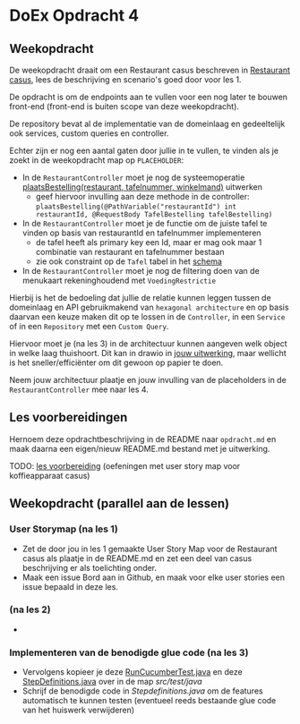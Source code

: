 # DoEx Opdracht 4

## Weekopdracht

De weekopdracht draait om een Restaurant casus beschreven in [Restaurant casus](documentatie/restaurant-casus.md), lees de beschrijving en scenario's goed door voor les 1.

De opdracht is om de endpoints aan te vullen voor een nog later te bouwen front-end (front-end is buiten scope van deze weekopdracht).

De repository bevat al de implementatie van de domeinlaag en gedeeltelijk ook services, custom queries en controller.

Echter zijn er nog een aantal gaten door jullie in te vullen, te vinden als je zoekt in de weekopdracht map op `PLACEHOLDER`:

- In de `RestaurantController` moet je nog de systeemoperatie [plaatsBestelling(restaurant, tafelnummer, winkelmand)](documentatie/stap%202/ontwerp.md) uitwerken
  - geef hiervoor invulling aan deze methode in de controller: 
  `plaatsBestelling(@PathVariable("restaurantId") int restaurantId,
    @RequestBody TafelBestelling tafelBestelling)`
- In de `RestaurantController` moet je de functie om de juiste tafel te vinden op basis van restaurantId en tafelnummer implementeren
  - de tafel heeft als primary key een Id, maar er mag ook maar 1 combinatie van restaurant en tafelnummer bestaan 
  - zie ook constraint op de `Tafel` tabel in het [schema](src/main/resources/schema.sql)
- In de `RestaurantController` moet je nog de filtering doen van de menukaart rekeninghoudend met `VoedingRestrictie` 

Hierbij is het de bedoeling dat jullie de relatie kunnen leggen tussen de domeinlaag en API gebruikmakend van `hexagonal architecture` en op basis daarvan een keuze maken dit op te lossen in de `Controller`, in een `Service` of in een `Repository` met een `Custom Query`.

Hiervoor moet je (na les 3) in de architectuur kunnen aangeven welk object in welke laag thuishoort.
Dit kan in drawio in [jouw uitwerking](jouw_uitwerking.drawio), maar wellicht is het sneller/efficiënter om dit gewoon op papier te doen.

Neem jouw architectuur plaatje en jouw invulling van de placeholders in de `RestaurantController` mee naar les 4.

## Les voorbereidingen

Hernoem deze opdrachtbeschrijving in de README naar `opdracht.md` en maak daarna een eigen/nieuw README.md bestand met je uitwerking.

TODO: [les voorbereiding](oefeningen/README.md) (oefeningen met user story map voor koffieapparaat casus)

## Weekopdracht (parallel aan de lessen)

### User Storymap (na les 1)

- Zet de door jou in les 1 gemaakte User Story Map voor de Restaurant casus als plaatje in de README.md en zet een deel van casus beschrijving er als toelichting onder.
- Maak een issue Bord aan in Github, en maak voor elke user stories een issue bepaald in deze les.

###  (na les 2)

- 

### Implementeren van de benodigde glue code (na les 3)

- Vervolgens kopieer je deze [RunCucumberTest.java](oefeningen/les3/voorbereiding/bowling/src/test/java/RunCucumberTest.java) en deze [StepDefinitions.java](oefeningen/les3/voorbereiding/bowling/src/test/java/StepDefinitions.java) over in de map *src/test/java*
- Schrijf de benodigde code in *Stepdefinitions.java* om de features automatisch te kunnen testen (eventueel reeds bestaande glue code van het huiswerk verwijderen)

